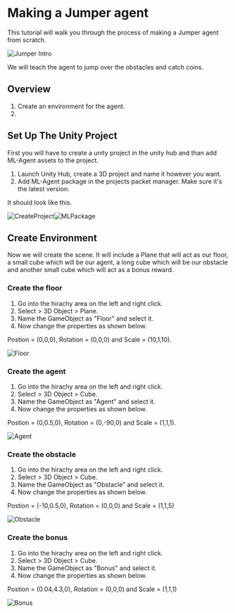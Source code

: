 # Making a Jumper agent

This tutorial will walk you through the process of making a Jumper agent from scratch.

![Jumper Intro](/images/Jumper_intro.png)

We will teach the agent to jump over the obstacles and catch coins.

## Overview

1. Create an environment for the agent.
2.

## Set Up The Unity Project

First you will have to create a unity project in the unity hub and than add ML-Agent assets to the project.

1. Launch Unity Hub, create a 3D project and name it however you want.
2. Add ML-Agent package in the projects packet manager. Make sure it's the latest version.

It should look like this.

![CreateProject](/images/CreateProject.png)![MLPackage](/images/MLPackage.png)

## Create Environment

Now we will create the scene. It will include a Plane that will act as our floor, a small cube which will be our agent, a long cube which will be our obstacle and another small cube which will act as a bonus reward.

### Create the floor

1. Go into the hirachy area on the left and right click.
2. Select > 3D Object > Plane.
3. Name the GameObject as "Floor" and select it.
4. Now change the properties as shown below.

Postion = (0,0,0), Rotation = (0,0,0) and Scale = (10,1,10).

![Floor](/images/Floor.png)

### Create the agent

1. Go into the hirachy area on the left and right click.
2. Select > 3D Object > Cube.
3. Name the GameObject as "Agent" and select it.
4. Now change the properties as shown below.

Postion = (0,0.5,0), Rotation = (0,-90,0) and Scale = (1,1,1).

![Agent](/images/Agent.png)

### Create the obstacle

1. Go into the hirachy area on the left and right click.
2. Select > 3D Object > Cube.
3. Name the GameObject as "Obstacle" and select it.
4. Now change the properties as shown below.

Postion = (-10,0.5,0), Rotation = (0,0,0) and Scale = (1,1,5)

![Obstacle](/images/Obstacle.png)

### Create the bonus

1. Go into the hirachy area on the left and right click.
2. Select > 3D Object > Cube.
3. Name the GameObject as "Bonus" and select it.
4. Now change the properties as shown below.

Postion = (0.04,4.3,0), Rotation = (0,0,0) and Scale = (1,1,1)

![Bonus](/images/Bonus.png)
